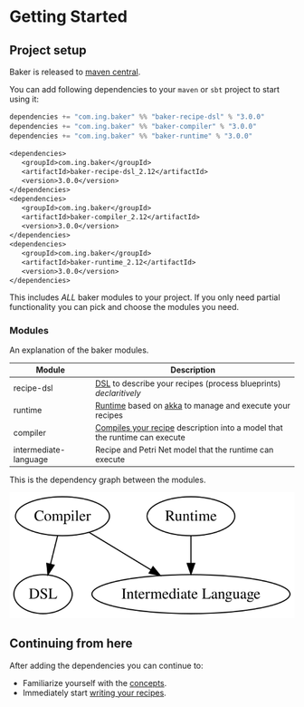 # Getting Started

## Project setup

Baker is released to [maven central](https://search.maven.org/search?q=com.ing.baker).

You can add following dependencies to your `maven` or `sbt` project to start using it:

``` scala tab="Sbt"
dependencies += "com.ing.baker" %% "baker-recipe-dsl" % "3.0.0"
dependencies += "com.ing.baker" %% "baker-compiler" % "3.0.0"
dependencies += "com.ing.baker" %% "baker-runtime" % "3.0.0"
```

``` maven tab="Maven"
<dependencies>
   <groupId>com.ing.baker</groupId>
   <artifactId>baker-recipe-dsl_2.12</artifactId>
   <version>3.0.0</version>
</dependencies>
<dependencies>
   <groupId>com.ing.baker</groupId>
   <artifactId>baker-compiler_2.12</artifactId>
   <version>3.0.0</version>
</dependencies>
<dependencies>
   <groupId>com.ing.baker</groupId>
   <artifactId>baker-runtime_2.12</artifactId>
   <version>3.0.0</version>
</dependencies>

```

This includes *ALL* baker modules to your project. If you only need partial functionality you can pick and choose the modules you need.

### Modules

An explanation of the baker modules.

| Module | Description |
| --- | --- |
| recipe-dsl | [DSL](documentstion_old/recipe-dsl.md) to describe your recipes (process blueprints) *declaritively* |
| runtime | [Runtime](documentstion_old/baker-runtime.md) based on [akka](htts://www.akka.io) to manage and execute your recipes |
| compiler | [Compiles your recipe](documentstion_old/baker-runtime.md#compiling-your-recipe) description into a model that the runtime can execute |
| intermediate-language | Recipe and Petri Net model that the runtime can execute |

This is the dependency graph between the modules.

![](../images/deps.svg)

## Continuing from here

After adding the dependencies you can continue to:

 - Familiarize yourself with the [concepts](/sections/concepts/main-abstractions).
 - Immediately start [writing your recipes](/sections/development-life-cycle/design-a-recipe/).